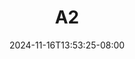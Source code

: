 --- 
title: "A2"
description: "streaming bokeh A2 gratis full baru"
date: 2024-11-16T13:53:25-08:00
file_code: "4o86q6iyg3pj"
draft: false
cover: "69im7tyy62b4iw2u.jpg"
tags: [""]
length: 1922
fld_id: "1482965"
foldername: "Acelinahot"
categories: ["Acelinahot"]
views: 0
---